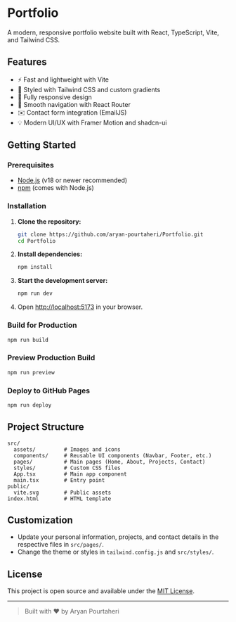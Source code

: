 # Portfolio

A modern, responsive portfolio website built with React, TypeScript, Vite, and Tailwind CSS.

## Features

- ⚡ Fast and lightweight with Vite
- 🎨 Styled with Tailwind CSS and custom gradients
- 📱 Fully responsive design
- 🧭 Smooth navigation with React Router
- ✉️ Contact form integration (EmailJS)
- 💡 Modern UI/UX with Framer Motion and shadcn-ui

## Getting Started

### Prerequisites

- [Node.js](https://nodejs.org/) (v18 or newer recommended)
- [npm](https://www.npmjs.com/) (comes with Node.js)

### Installation

1. **Clone the repository:**
   ```sh
   git clone https://github.com/aryan-pourtaheri/Portfolio.git
   cd Portfolio
   ```

2. **Install dependencies:**
   ```sh
   npm install
   ```

3. **Start the development server:**
   ```sh
   npm run dev
   ```

4. Open [http://localhost:5173](http://localhost:5173) in your browser.

### Build for Production

```sh
npm run build
```

### Preview Production Build

```sh
npm run preview
```

### Deploy to GitHub Pages

```sh
npm run deploy
```

## Project Structure

```
src/
  assets/         # Images and icons
  components/     # Reusable UI components (Navbar, Footer, etc.)
  pages/          # Main pages (Home, About, Projects, Contact)
  styles/         # Custom CSS files
  App.tsx         # Main app component
  main.tsx        # Entry point
public/
  vite.svg        # Public assets
index.html        # HTML template
```

## Customization

- Update your personal information, projects, and contact details in the respective files in `src/pages/`.
- Change the theme or styles in `tailwind.config.js` and `src/styles/`.

## License

This project is open source and available under the [MIT License](LICENSE).

---

> Built with ❤️ by Aryan Pourtaheri